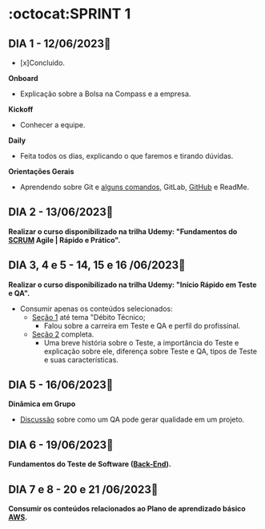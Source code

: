 # :octocat:SPRINT 1
## DIA 1 - 12/06/2023:pushpin:
- [x]Concluido.

**Onboard**
- Explicação sobre  a Bolsa na Compass e a empresa.

**Kickoff**
- Conhecer a equipe.

**Daily**
- Feita todos os dias, explicando o que faremos e tirando dúvidas.

**Orientações Gerais**
- Aprendendo sobre Git e [alguns comandos](https://github.com/AndressaComp/SPRINT1/issues/1#issue-1762490733), GitLab, [GitHub](https://github.com/AndressaComp/SPRINT1/issues/2#issue-1762514450) e ReadMe.

## DIA 2 - 13/06/2023:pushpin:

**Realizar o curso disponibilizado na trilha Udemy: "Fundamentos do [SCRUM](https://github.com/AndressaComp/SPRINT1/issues/4#issue-1763967634) Agile | Rápido e Prático".**

## DIA 3, 4 e 5 - 14, 15 e 16 /06/2023:pushpin:

**Realizar o curso disponibilizado na trilha Udemy: "Início Rápido em Teste e QA".**
- Consumir apenas os conteúdos selecionados:
    - [Seção 1](https://github.com/AndressaComp/SPRINT1/issues/5#issue-1763991004) até tema "Débito Técnico;
        - Falou sobre a carreira em Teste e QA e perfil do profissinal.
    - [Seção 2](https://github.com/AndressaComp/SPRINT1/issues/6#issue-1764061665) completa.
        - Uma breve história sobre o Teste, a importância do Teste e explicação sobre ele, diferença sobre Teste e QA, tipos de Teste e suas características.

## DIA 5 - 16/06/2023:pushpin:

**Dinâmica em Grupo**
- [Discussão](https://github.com/AndressaComp/SPRINT1/issues/3#issue-1762631819) sobre como um QA pode gerar qualidade em um projeto.

## DIA 6 - 19/06/2023:pushpin:

**Fundamentos do Teste de Software ([Back-End](https://github.com/AndressaComp/SPRINT1/issues/8#issue-1765638184)).**

## DIA 7 e 8 - 20 e 21 /06/2023:pushpin:
**Consumir os conteúdos relacionados ao Plano de aprendizado básico [AWS](https://github.com/AndressaComp/SPRINT1/issues/9#issue-1765838087).**
